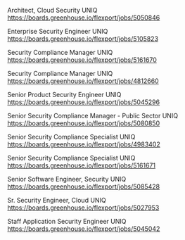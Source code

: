 Architect, Cloud Security UNIQ https://boards.greenhouse.io/flexport/jobs/5050846

Enterprise Security Engineer UNIQ https://boards.greenhouse.io/flexport/jobs/5105823

Security Compliance Manager UNIQ https://boards.greenhouse.io/flexport/jobs/5161670

Security Compliance Manager UNIQ https://boards.greenhouse.io/flexport/jobs/4812660

Senior Product Security Engineer UNIQ https://boards.greenhouse.io/flexport/jobs/5045296

Senior Security Compliance Manager - Public Sector UNIQ https://boards.greenhouse.io/flexport/jobs/5080850

Senior Security Compliance Specialist UNIQ https://boards.greenhouse.io/flexport/jobs/4983402

Senior Security Compliance Specialist UNIQ https://boards.greenhouse.io/flexport/jobs/5161671

Senior Software Engineer, Security UNIQ https://boards.greenhouse.io/flexport/jobs/5085428

Sr. Security Engineer, Cloud  UNIQ https://boards.greenhouse.io/flexport/jobs/5027953

Staff Application Security Engineer UNIQ https://boards.greenhouse.io/flexport/jobs/5045042

